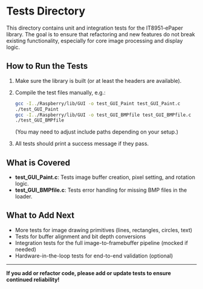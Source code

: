 # Tests Directory

This directory contains unit and integration tests for the IT8951-ePaper library. The goal is to ensure that refactoring and new features do not break existing functionality, especially for core image processing and display logic.

## How to Run the Tests

1. Make sure the library is built (or at least the headers are available).
2. Compile the test files manually, e.g.:
   ```sh
   gcc -I../Raspberry/lib/GUI -o test_GUI_Paint test_GUI_Paint.c
   ./test_GUI_Paint
   gcc -I../Raspberry/lib/GUI -o test_GUI_BMPfile test_GUI_BMPfile.c
   ./test_GUI_BMPfile
   ```
   (You may need to adjust include paths depending on your setup.)

3. All tests should print a success message if they pass.

## What is Covered
- **test_GUI_Paint.c**: Tests image buffer creation, pixel setting, and rotation logic.
- **test_GUI_BMPfile.c**: Tests error handling for missing BMP files in the loader.

## What to Add Next
- More tests for image drawing primitives (lines, rectangles, circles, text)
- Tests for buffer alignment and bit depth conversions
- Integration tests for the full image-to-framebuffer pipeline (mocked if needed)
- Hardware-in-the-loop tests for end-to-end validation (optional)

---

**If you add or refactor code, please add or update tests to ensure continued reliability!** 